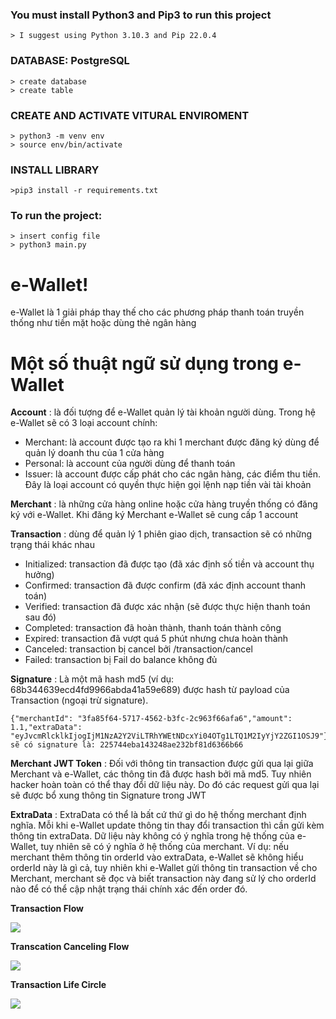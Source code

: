 ### You must install Python3 and Pip3 to run this project
    > I suggest using Python 3.10.3 and Pip 22.0.4

### DATABASE: PostgreSQL
    > create database
    > create table

### CREATE AND ACTIVATE VITURAL ENVIROMENT
    > python3 -m venv env
    > source env/bin/activate

### INSTALL LIBRARY
    >pip3 install -r requirements.txt

### To run the project:
    > insert config file
    > python3 main.py



# e-Wallet!

e-Wallet là 1 giải pháp thay thế cho các phương pháp thanh toán truyền thống như tiền mặt hoặc dùng thẻ ngân hàng

#  Một số thuật ngữ sử dụng trong e-Wallet
**Account** : là đối tượng để e-Wallet quản lý tài khoản người dùng. Trong hệ e-Wallet sẽ có 3 loại account chính: 
 - Merchant: là account được tạo ra khi 1 merchant được đăng ký dùng để quản lý doanh thu của 1 cửa hàng
 - Personal: là account của người dùng để thanh toán
 - Issuer: là account được cấp phát cho các ngân hàng, các điểm thu tiền. Đây là loại account có quyền thực hiện gọi lệnh nạp tiền vài tài khoản

**Merchant** : là những cửa hàng online hoặc cửa hàng truyền thống có đăng ký với e-Wallet. Khi đăng ký Merchant e-Wallet sẽ cung cấp 1 account

**Transaction** : dùng để quản lý 1 phiên giao dịch, transaction sẽ có những trạng thái khác nhau
 - Initialized: transaction đã được tạo (đã xác định số tiền và account thụ hưởng)
 - Confirmed: transaction đã được confirm (đã xác định account thanh toán)
 - Verified: transaction đã được xác nhận (sẽ được thực hiện thanh toán sau đó)
 - Completed: transaction đã hoàn thành, thanh toán thành công
 - Expired: transaction đã vượt quá 5 phút nhưng chưa hoàn thành
 - Canceled: transaction bị cancel bởi /transaction/cancel
 - Failed: transaction bị Fail do balance không đủ 

**Signature** : Là một mã hash md5 (ví dụ: 68b344639ecd4fd9966abda41a59e689) được hash từ payload của Transaction (ngoại trừ signature). 
```Ví dụ:
{"merchantId": "3fa85f64-5717-4562-b3fc-2c963f66afa6","amount": 1.1,"extraData": "eyJvcmRlcklkIjogIjM1NzA2Y2ViLTRhYWEtNDcxYi04OTg1LTQ1M2IyYjY2ZGI1OSJ9"} 
sẽ có signature là: 225744eba143248ae232bf81d6366b66
```
**Merchant JWT Token** : Đối với thông tin transaction được gửi qua lại giữa Merchant và e-Wallet, các thông tin đã được hash bởi mã md5. Tuy nhiên hacker hoàn toàn có thể thay đổi dữ liệu này. Do đó các request gửi qua lại sẽ được bổ xung thông tin Signature trong JWT

**ExtraData** : ExtraData có thể là bất cứ thứ gì do hệ thống merchant định nghĩa. Mỗi khi e-Wallet update thông tin thay đổi transaction thì cần gửi kèm thông tin extraData. Dữ liệu này không có ý nghĩa trong hệ thống của e-Wallet, tuy nhiên sẽ có ý nghĩa ở hệ thống của merchant. Ví dụ: nếu merchant thêm thông tin orderId vào extraData, e-Wallet sẽ không hiểu orderId này là gì cả, tuy nhiên khi e-Wallet gửi thông tin transaction về cho Merchant, merchant sẽ đọc và biết transaction này đang sử lý cho orderId nào để có thể cập nhật trạng thái chính xác đến order đó.

**Transaction Flow**

![](./eWallet/transaction.jpg)

**Transcation Canceling Flow**

![](./eWallet//transactionCancel.jpg)

**Transaction Life Circle**

![](./eWallet//transactionLifeCircle.jpg)
